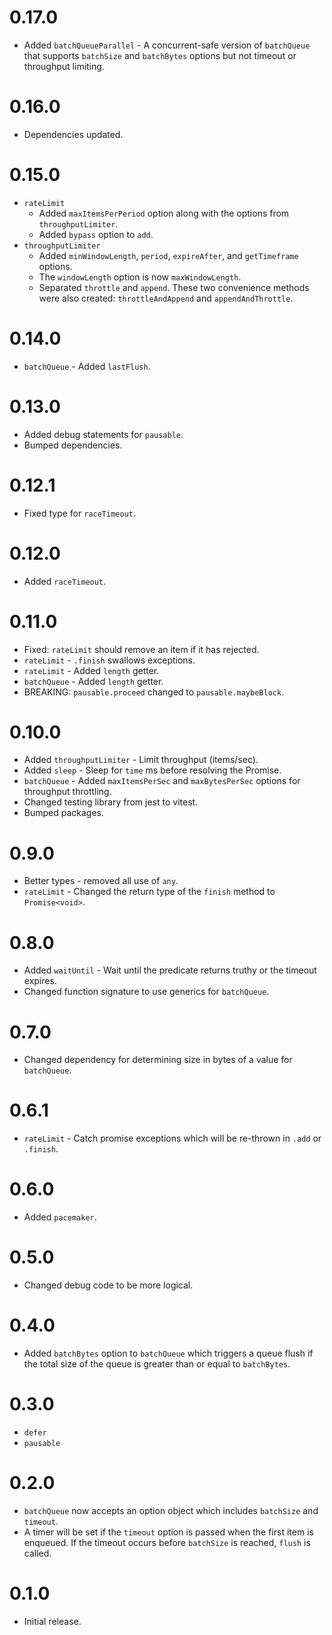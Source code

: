 # 0.17.0

- Added `batchQueueParallel` - A concurrent-safe version of `batchQueue` that supports `batchSize` and `batchBytes` options but not timeout or throughput limiting.

# 0.16.0

- Dependencies updated.

# 0.15.0

- `rateLimit`
    - Added `maxItemsPerPeriod` option along with the options from `throughputLimiter`.
    - Added `bypass` option to `add`.
- `throughputLimiter`
    - Added `minWindowLength`, `period`, `expireAfter`, and `getTimeframe` options.
    - The `windowLength` option is now `maxWindowLength`.
    - Separated `throttle` and `append`. These two convenience methods were also created: `throttleAndAppend` and `appendAndThrottle`.

# 0.14.0

- `batchQueue` - Added `lastFlush`.

# 0.13.0

- Added debug statements for `pausable`.
- Bumped dependencies.

# 0.12.1

- Fixed type for `raceTimeout`.

# 0.12.0

- Added `raceTimeout`.

# 0.11.0

- Fixed: `rateLimit` should remove an item if it has rejected.
- `rateLimit` - `.finish` swallows exceptions.
- `rateLimit` - Added `length` getter.
- `batchQueue` - Added `length` getter.
- BREAKING: `pausable.proceed` changed to `pausable.maybeBlock`.

# 0.10.0

- Added `throughputLimiter` - Limit throughput (items/sec).
- Added `sleep` - Sleep for `time` ms before resolving the Promise.
- `batchQueue` - Added `maxItemsPerSec` and `maxBytesPerSec` options for throughput throttling.
- Changed testing library from jest to vitest.
- Bumped packages.

# 0.9.0

- Better types - removed all use of `any`.
- `rateLimit` - Changed the return type of the `finish` method to `Promise<void>`.

# 0.8.0

- Added `waitUntil` - Wait until the predicate returns truthy or the timeout expires.
- Changed function signature to use generics for `batchQueue`.

# 0.7.0

- Changed dependency for determining size in bytes of a value for `batchQueue`.

# 0.6.1

- `rateLimit` - Catch promise exceptions which will be re-thrown in `.add` or `.finish`.

# 0.6.0

- Added `pacemaker`.

# 0.5.0

- Changed debug code to be more logical.

# 0.4.0

- Added `batchBytes` option to `batchQueue` which triggers a queue flush if the total size of
  the queue is greater than or equal to `batchBytes`.

# 0.3.0

- `defer`
- `pausable`

# 0.2.0

- `batchQueue` now accepts an option object which includes `batchSize` and `timeout`.
- A timer will be set if the `timeout` option is passed when the first item is enqueued.
  If the timeout occurs before `batchSize` is reached, `flush` is called.

# 0.1.0

- Initial release.
